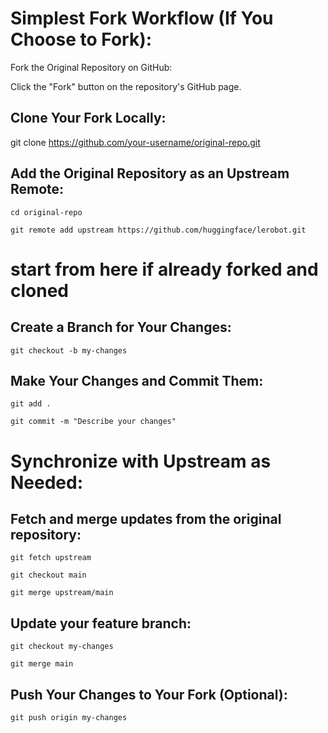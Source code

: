 # Simplest Fork Workflow (If You Choose to Fork):

Fork the Original Repository on GitHub:

Click the "Fork" button on the repository's GitHub page.

## Clone Your Fork Locally:

git clone https://github.com/your-username/original-repo.git

## Add the Original Repository as an Upstream Remote:

`cd original-repo`

`git remote add upstream https://github.com/huggingface/lerobot.git`

# start from here if already forked and cloned 

## Create a Branch for Your Changes:

`git checkout -b my-changes`

## Make Your Changes and Commit Them:

`git add .`

`git commit -m "Describe your changes"`

# Synchronize with Upstream as Needed:

## Fetch and merge updates from the original repository:

`git fetch upstream`

`git checkout main`

`git merge upstream/main`

## Update your feature branch:

`git checkout my-changes`

`git merge main`

## Push Your Changes to Your Fork (Optional):

`git push origin my-changes`